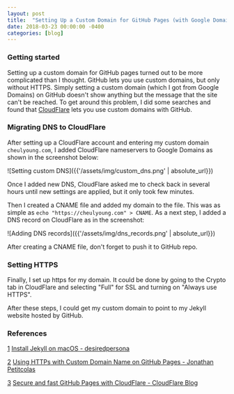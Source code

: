 ```yaml
---
layout: post
title:  "Setting Up a Custom Domain for GitHub Pages (with Google Domains)"
date: 2018-03-23 00:00:00 -0400
categories: [blog]
---
```


### Getting started
Setting up a custom domain for GitHub pages turned out to be more complicated than I thought. GitHub lets you use custom domains, but only without HTTPS. Simply setting a custom domain (which I got from Google Domains) on GitHub doesn't show anything but the message that the site can't be reached. To get around this problem, I did some searches and found that [CloudFlare][2] lets you use custom domains with GitHub.

### Migrating DNS to CloudFlare
After setting up a CloudFlare account and entering my custom domain `cheulyoung.com`, I added CloudFlare nameservers to Google Domains as shown in the screenshot below:

![Setting custom DNS]({{'/assets/img/custom_dns.png' | absolute_url}})

Once I added new DNS, CloudFlare asked me to check back in several hours until new settings are applied, but it only took few minutes.

Then I created a CNAME file and added my domain to the file. This was as simple as `echo "https://cheulyoung.com" > CNAME`. As a next step, I added a DNS record on CloudFlare as in the screenshot:

![Adding DNS records]({{'/assets/img/dns_records.png' | absolute_url}})

After creating a CNAME file, don't forget to push it to GitHub repo.

### Setting HTTPS
Finally, I set up https for my domain. It could be done by going to the Crypto tab in CloudFlare and selecting "Full" for SSL and turning on "Always use HTTPS".

After these steps, I could get my custom domain to point to my Jekyll website hosted by GitHub.

### References
[1] [Install Jekyll on macOS - desiredpersona][1]

[2] [Using HTTPs with Custom Domain Name on GitHub Pages - Jonathan Petitcolas][3]

[3] [Secure and fast GitHub Pages with CloudFlare - CloudFlare Blog][4]

[1]: https://desiredpersona.com/install-jekyll-on-macos/
[2]: https://www.cloudflare.com/
[3]: https://www.jonathan-petitcolas.com/2017/01/13/using-https-with-custom-domain-name-on-github-pages.html
[4]: https://blog.cloudflare.com/secure-and-fast-github-pages-with-cloudflare/